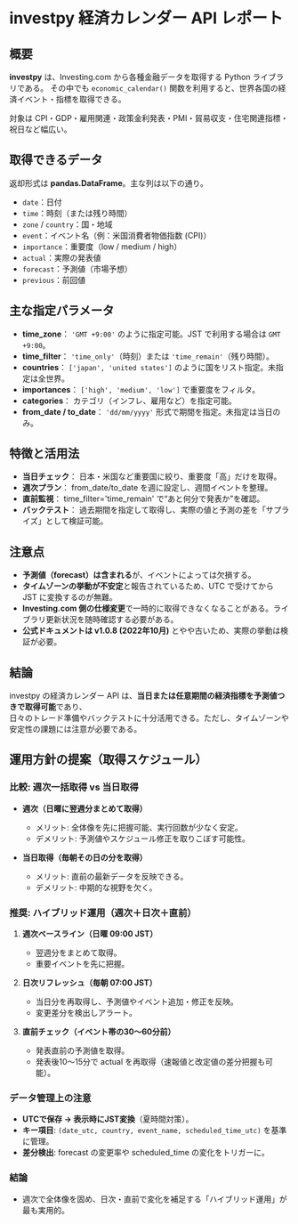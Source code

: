 # investpy 経済カレンダー API レポート

## 概要
**investpy** は、Investing.com から各種金融データを取得する Python ライブラリである。
その中でも `economic_calendar()` 関数を利用すると、世界各国の経済イベント・指標を取得できる。

対象は CPI・GDP・雇用関連・政策金利発表・PMI・貿易収支・住宅関連指標・祝日など幅広い。

## 取得できるデータ
返却形式は **pandas.DataFrame**。主な列は以下の通り。

- `date`：日付  
- `time`：時刻（または残り時間）  
- `zone` / `country`：国・地域  
- `event`：イベント名（例：米国消費者物価指数 (CPI)）  
- `importance`：重要度（low / medium / high）  
- `actual`：実際の発表値  
- `forecast`：予測値（市場予想）  
- `previous`：前回値  

## 主な指定パラメータ
- **time_zone**： `'GMT +9:00'` のように指定可能。JST で利用する場合は `GMT +9:00`。  
- **time_filter**： `'time_only'`（時刻）または `'time_remain'`（残り時間）。  
- **countries**： `['japan', 'united states']` のように国をリスト指定。未指定は全世界。  
- **importances**： `['high', 'medium', 'low']` で重要度をフィルタ。  
- **categories**： カテゴリ（インフレ、雇用など）を指定可能。  
- **from_date / to_date**： `'dd/mm/yyyy'` 形式で期間を指定。未指定は当日のみ。  

## 特徴と活用法
- **当日チェック**： 日本・米国など重要国に絞り、重要度「高」だけを取得。  
- **週次プラン**： from_date/to_date を週に設定し、週間イベントを整理。  
- **直前監視**： time_filter='time_remain' で“あと何分で発表か”を確認。  
- **バックテスト**： 過去期間を指定して取得し、実際の値と予測の差を「サプライズ」として検証可能。  

## 注意点
- **予測値（forecast）は含まれる**が、イベントによっては欠損する。  
- **タイムゾーンの挙動が不安定**と報告されているため、UTC で受けてから JST に変換するのが無難。  
- **Investing.com 側の仕様変更**で一時的に取得できなくなることがある。ライブラリ更新状況を随時確認する必要がある。  
- **公式ドキュメントは v1.0.8 (2022年10月)** とやや古いため、実際の挙動は検証が必要。  

## 結論
investpy の経済カレンダー API は、**当日または任意期間の経済指標を予測値つきで取得可能**であり、  
日々のトレード準備やバックテストに十分活用できる。ただし、タイムゾーンや安定性の課題には注意が必要である。


## 運用方針の提案（取得スケジュール）

### 比較: 週次一括取得 vs 当日取得
- **週次（日曜に翌週分まとめて取得）**
  - メリット: 全体像を先に把握可能、実行回数が少なく安定。
  - デメリット: 予測値やスケジュール修正を取りこぼす可能性。

- **当日取得（毎朝その日の分を取得）**
  - メリット: 直前の最新データを反映できる。
  - デメリット: 中期的な視野を欠く。

### 推奨: ハイブリッド運用（週次＋日次＋直前）
1. **週次ベースライン（日曜 09:00 JST）**
   - 翌週分をまとめて取得。
   - 重要イベントを先に把握。

2. **日次リフレッシュ（毎朝 07:00 JST）**
   - 当日分を再取得し、予測値やイベント追加・修正を反映。
   - 変更差分を検出しアラート。

3. **直前チェック（イベント帯の30〜60分前）**
   - 発表直前の予測値を取得。
   - 発表後10〜15分で actual を再取得（速報値と改定値の差分把握も可能）。

### データ管理上の注意
- **UTCで保存 → 表示時にJST変換**（夏時間対策）。
- **キー項目**: `(date_utc, country, event_name, scheduled_time_utc)` を基準に管理。
- **差分検出**: forecast の変更率や scheduled_time の変化をトリガーに。

### 結論
- 週次で全体像を固め、日次・直前で変化を補足する「ハイブリッド運用」が最も実用的。
